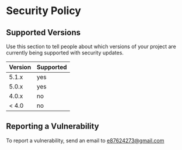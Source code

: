 # Security Policy

## Supported Versions

Use this section to tell people about which versions of your project are
currently being supported with security updates.

| Version | Supported          |
| ------- | ------------------ |
| 5.1.x   | yes                |
| 5.0.x   | yes                |
| 4.0.x   | no                 |
| < 4.0   | no                 |

## Reporting a Vulnerability

To report a vulnerability, send an email to e87624273@gmail.com
